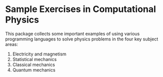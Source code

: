 # Sample Exercises in Computational Physics

This package collects some important examples of using various programming languages to solve physics problems in the four key subject areas:

1. Electricity and magnetism
1. Statistical mechanics
1. Classical mechanics
1. Quantum mechanics
